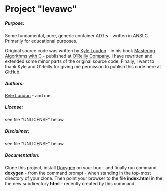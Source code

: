 Project "levawc"
====
 
<h5>Purpose:</h5> Some fundamental, pure, generic container ADT:s - written in ANSI C. Primarily for educational purposes. 

Original source code was written by <a href="http://www.kyleloudon.com/">Kyle Loudon</a> - in his book <a href="http://shop.oreilly.com/product/9781565924536.do">Mastering Algorithms with C</a> - published at <a href="http://www.oreilly.com">O'Reilly Company</a>. I have rewritten and extended some minor parts of the original source code. Finally, I want to thank Kyle and O'Reilly for giving me permisson to publish this code here at GitHub.

<h5>Authors:</h5> <a href="http://www.kyleloudon.com/">Kyle Loudon</a> - and me.

<h5>License:</h5> see file "UNLICENSE" below.

<h5>Disclaimer:</h5> see file "UNLICENSE" below.

<h5>Documentation:</h5> Clone this project, install <a href="http://www.stack.nl/~dimitri/doxygen/">Doxygen</a> on your box - and finally run command <b>doxygen</b> - from the command prompt - when standing in the top-most directory of your clone. Then point your browser to the file <b>index.html</b> in the the new subdirectory  <b>html</b> - recently created by this command.
